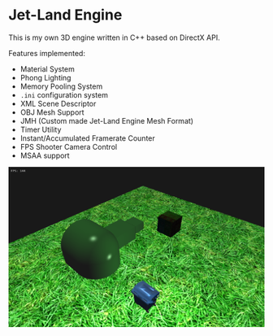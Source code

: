 # Jet-Land Engine #

This is my own 3D engine written in C++ based on DirectX API.

Features implemented:
* Material System
* Phong Lighting
* Memory Pooling System
* `.ini` configuration system
* XML Scene Descriptor
* OBJ Mesh Support
* JMH (Custom made Jet-Land Engine Mesh Format)
* Timer Utility
* Instant/Accumulated Framerate Counter
* FPS Shooter Camera Control
* MSAA support

![image](Demo/image.png)
